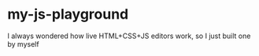 # my-js-playground
I always wondered how live HTML+CSS+JS editors work, so I just built one by myself
